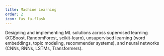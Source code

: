 ```yaml
---
title: Machine Learning
order: 2
icon: fas fa-flask
---
```


Designing and implementing ML solutions across supervised learning (XGBoost, RandomForest, scikit-learn), unsupervised learning (word embeddings, topic modeling, recommender systems), and neural networks (CNNs, RNNs, LSTMs, Transformers).
